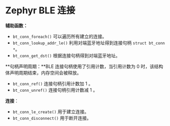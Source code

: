 # Zephyr BLE 连接

**辅助函数：**

- `bt_conn_foreach()` 可以遍历所有建立的连接。
- `bt_conn_lookup_addr_le()` 利用对端蓝牙地址得到连接句柄 `struct bt_conn *`。
- `bt_conn_get_dst()` 根据连接句柄得到对端蓝牙地址。



**句柄声明周期：**BLE 连接句柄使用了引用计数，当引用计数为 0 时，该结构体声明周期结束，内存空间会被释放。

- `bt_conn_ref()` 连接句柄引用计数加 1 。
- `bt_conn_unref()` 连接句柄引用计数减 1 。



**连接**：

- `bt_conn_le_create()` 用于建立连接。
- `bt_conn_disconnect()` 用于断开连接。